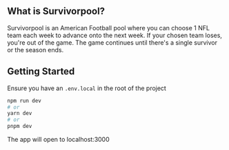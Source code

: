 ## What is Survivorpool?

Survivorpool is an American Football pool where you can choose 1 NFL team each week to advance onto the next week. If your chosen team loses, you're out of the game. The game continues until there's a single survivor or the season ends.


## Getting Started

Ensure you have an `.env.local` in the root of the project

```bash
npm run dev
# or
yarn dev
# or
pnpm dev
```

The app will open to localhost:3000
